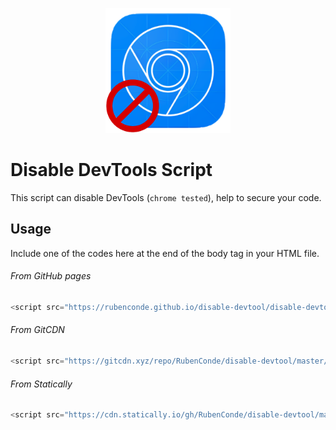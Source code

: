 <p align="center">
  <img src="./assets/logo.png" alt="Logo" width="200" />
</p>

# Disable DevTools Script

This script can disable DevTools (`chrome tested`), help to secure your code.

## Usage

Include one of the codes here at the end of the body tag in your HTML file.

###### From GitHub pages
```js
<script src="https://rubenconde.github.io/disable-devtool/disable-devtool.min.js" defer></script>
```

###### From GitCDN
```js
<script src="https://gitcdn.xyz/repo/RubenConde/disable-devtool/master/disable-devtool.min.js" defer></script>
```

###### From Statically
```js
<script src="https://cdn.statically.io/gh/RubenConde/disable-devtool/master/disable-devtool.min.js" defer></script>
```
